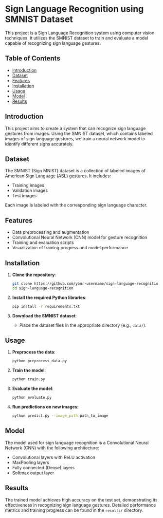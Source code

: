 # Sign Language Recognition using SMNIST Dataset

This project is a Sign Language Recognition system using computer vision techniques. It utilizes the SMNIST dataset to train and evaluate a model capable of recognizing sign language gestures.

## Table of Contents

- [Introduction](#introduction)
- [Dataset](#dataset)
- [Features](#features)
- [Installation](#installation)
- [Usage](#usage)
- [Model](#model)
- [Results](#results)

## Introduction

This project aims to create a system that can recognize sign language gestures from images. Using the SMNIST dataset, which contains labeled images of sign language gestures, we train a neural network model to identify different signs accurately.

## Dataset

The SMNIST (Sign MNIST) dataset is a collection of labeled images of American Sign Language (ASL) gestures. It includes:
- Training images
- Validation images
- Test images

Each image is labeled with the corresponding sign language character.

## Features

- Data preprocessing and augmentation
- Convolutional Neural Network (CNN) model for gesture recognition
- Training and evaluation scripts
- Visualization of training progress and model performance

## Installation

1. **Clone the repository**:
    ```sh
    git clone https://github.com/your-username/sign-language-recognition.git
    cd sign-language-recognition
    ```

2. **Install the required Python libraries**:
    ```sh
    pip install -r requirements.txt
    ```

3. **Download the SMNIST dataset**:
    - Place the dataset files in the appropriate directory (e.g., `data/`).

## Usage

1. **Preprocess the data**:
    ```sh
    python preprocess_data.py
    ```

2. **Train the model**:
    ```sh
    python train.py
    ```

3. **Evaluate the model**:
    ```sh
    python evaluate.py
    ```

4. **Run predictions on new images**:
    ```sh
    python predict.py --image_path path_to_image
    ```

## Model

The model used for sign language recognition is a Convolutional Neural Network (CNN) with the following architecture:
- Convolutional layers with ReLU activation
- MaxPooling layers
- Fully connected (Dense) layers
- Softmax output layer

## Results

The trained model achieves high accuracy on the test set, demonstrating its effectiveness in recognizing sign language gestures. Detailed performance metrics and training progress can be found in the `results/` directory.
